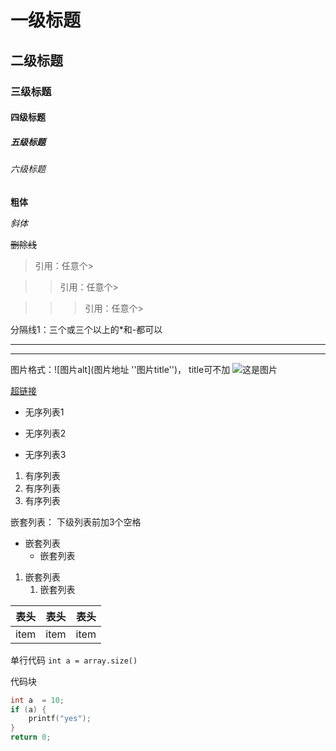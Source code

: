 # 一级标题

## 二级标题

### 三级标题

#### 四级标题

##### 五级标题

###### 六级标题

**粗体**

*斜体*

~~删除线~~

>引用：任意个>

>>引用：任意个>

>>>引用：任意个>

分隔线1：三个或三个以上的*和-都可以
***
---------

图片格式：![图片alt](图片地址 ''图片title'')， title可不加
![](https://ss0.bdstatic.com/70cFvHSh_Q1YnxGkpoWK1HF6hhy/it/u=702257389,1274025419&fm=27&gp=0.jpg "这是图片")


[超链接](http://www.baidu.com "百度")

- 无序列表1
+ 无序列表2
* 无序列表3

1. 有序列表
2. 有序列表
3. 有序列表

嵌套列表： 下级列表前加3个空格
- 嵌套列表
   - 嵌套列表
1. 嵌套列表
   1. 嵌套列表



表头|表头|表头
-|:-:|-:
item|item|item

单行代码
`int a = array.size()`

代码块
```c
int a  = 10;
if (a) {
    printf("yes");
}
return 0;
```
